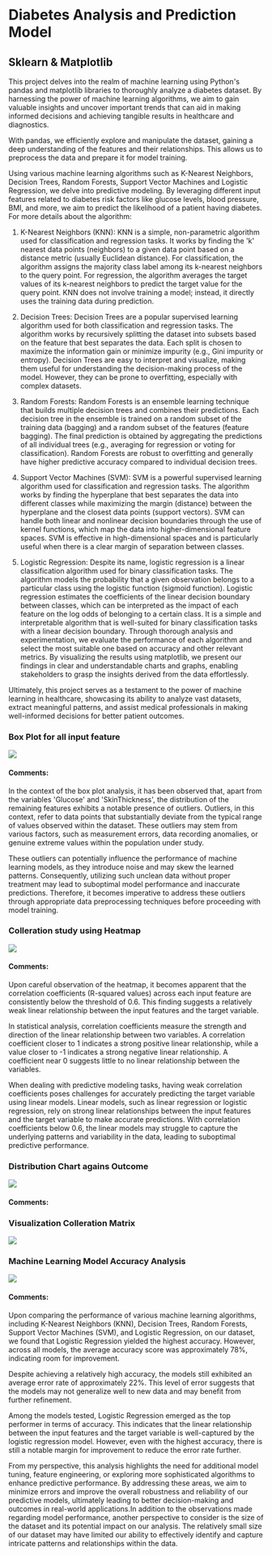 # Diabetes Analysis and Prediction Model

## Sklearn & Matplotlib

This project delves into the realm of machine learning using Python's pandas and matplotlib libraries to thoroughly analyze a diabetes dataset. By harnessing the power of machine learning algorithms, we aim to gain valuable insights and uncover important trends that can aid in making informed decisions and achieving tangible results in healthcare and diagnostics.

With pandas, we efficiently explore and manipulate the dataset, gaining a deep understanding of the features and their relationships. This allows us to preprocess the data and prepare it for model training.

Using various machine learning algorithms such as K-Nearest Neighbors, Decision Trees, Random Forests, Support Vector Machines and Logistic Regression, we delve into predictive modeling. By leveraging different input features related to diabetes risk factors like glucose levels, blood pressure, BMI, and more, we aim to predict the likelihood of a patient having diabetes.
For more details about the algorithm:

1) K-Nearest Neighbors (KNN):
KNN is a simple, non-parametric algorithm used for classification and regression tasks.
It works by finding the 'k' nearest data points (neighbors) to a given data point based on a distance metric (usually Euclidean distance).
For classification, the algorithm assigns the majority class label among its k-nearest neighbors to the query point.
For regression, the algorithm averages the target values of its k-nearest neighbors to predict the target value for the query point.
KNN does not involve training a model; instead, it directly uses the training data during prediction.

2) Decision Trees:
Decision Trees are a popular supervised learning algorithm used for both classification and regression tasks.
The algorithm works by recursively splitting the dataset into subsets based on the feature that best separates the data.
Each split is chosen to maximize the information gain or minimize impurity (e.g., Gini impurity or entropy).
Decision Trees are easy to interpret and visualize, making them useful for understanding the decision-making process of the model.
However, they can be prone to overfitting, especially with complex datasets.

3) Random Forests:
Random Forests is an ensemble learning technique that builds multiple decision trees and combines their predictions.
Each decision tree in the ensemble is trained on a random subset of the training data (bagging) and a random subset of the features (feature bagging).
The final prediction is obtained by aggregating the predictions of all individual trees (e.g., averaging for regression or voting for classification).
Random Forests are robust to overfitting and generally have higher predictive accuracy compared to individual decision trees.

4) Support Vector Machines (SVM):
SVM is a powerful supervised learning algorithm used for classification and regression tasks.
The algorithm works by finding the hyperplane that best separates the data into different classes while maximizing the margin (distance) between the hyperplane and the closest data points (support vectors).
SVM can handle both linear and nonlinear decision boundaries through the use of kernel functions, which map the data into higher-dimensional feature spaces.
SVM is effective in high-dimensional spaces and is particularly useful when there is a clear margin of separation between classes.

5) Logistic Regression:
Despite its name, logistic regression is a linear classification algorithm used for binary classification tasks.
The algorithm models the probability that a given observation belongs to a particular class using the logistic function (sigmoid function).
Logistic regression estimates the coefficients of the linear decision boundary between classes, which can be interpreted as the impact of each feature on the log odds of belonging to a certain class.
It is a simple and interpretable algorithm that is well-suited for binary classification tasks with a linear decision boundary.
Through thorough analysis and experimentation, we evaluate the performance of each algorithm and select the most suitable one based on accuracy and other relevant metrics. By visualizing the results using matplotlib, we present our findings in clear and understandable charts and graphs, enabling stakeholders to grasp the insights derived from the data effortlessly.

Ultimately, this project serves as a testament to the power of machine learning in healthcare, showcasing its ability to analyze vast datasets, extract meaningful patterns, and assist medical professionals in making well-informed decisions for better patient outcomes.

### Box Plot for all input feature
<img src="https://github.com/Roey0204/Diabetes-Analysis-and-Prediction-Model/blob/main/Result/boxplot.png">

#### Comments: 
In the context of the box plot analysis, it has been observed that, apart from the variables 'Glucose' and 'SkinThickness', the distribution of the remaining features exhibits a notable presence of outliers. Outliers, in this context, refer to data points that substantially deviate from the typical range of values observed within the dataset. These outliers may stem from various factors, such as measurement errors, data recording anomalies, or genuine extreme values within the population under study.

These outliers can potentially influence the performance of machine learning models, as they introduce noise and may skew the learned patterns. Consequently, utilizing such unclean data without proper treatment may lead to suboptimal model performance and inaccurate predictions. Therefore, it becomes imperative to address these outliers through appropriate data preprocessing techniques before proceeding with model training.

### Colleration study using Heatmap
<img src="https://github.com/Roey0204/Diabetes-Analysis-and-Prediction-Model/blob/main/Result/heatmap.png">

#### Comments: 
Upon careful observation of the heatmap, it becomes apparent that the correlation coefficients (R-squared values) across each input feature are consistently below the threshold of 0.6. This finding suggests a relatively weak linear relationship between the input features and the target variable.

In statistical analysis, correlation coefficients measure the strength and direction of the linear relationship between two variables. A correlation coefficient closer to 1 indicates a strong positive linear relationship, while a value closer to -1 indicates a strong negative linear relationship. A coefficient near 0 suggests little to no linear relationship between the variables.

When dealing with predictive modeling tasks, having weak correlation coefficients poses challenges for accurately predicting the target variable using linear models. Linear models, such as linear regression or logistic regression, rely on strong linear relationships between the input features and the target variable to make accurate predictions. With correlation coefficients below 0.6, the linear models may struggle to capture the underlying patterns and variability in the data, leading to suboptimal predictive performance.

### Distribution Chart agains Outcome
<img src="https://github.com/Roey0204/Diabetes-Analysis-and-Prediction-Model/blob/main/Result/distribution.png">

#### Comments: 

### Visualization Colleration Matrix
<img src="https://github.com/Roey0204/Diabetes-Analysis-and-Prediction-Model/blob/main/Result/pairplot.png">

### Machine Learning Model Accuracy Analysis
<img src="https://github.com/Roey0204/Diabetes-Analysis-and-Prediction-Model/blob/main/Result/Model%20accuracy%20result.png">

#### Comments: 
Upon comparing the performance of various machine learning algorithms, including K-Nearest Neighbors (KNN), Decision Trees, Random Forests, Support Vector Machines (SVM), and Logistic Regression, on our dataset, we found that Logistic Regression yielded the highest accuracy. However, across all models, the average accuracy score was approximately 78%, indicating room for improvement.

Despite achieving a relatively high accuracy, the models still exhibited an average error rate of approximately 22%. This level of error suggests that the models may not generalize well to new data and may benefit from further refinement.

Among the models tested, Logistic Regression emerged as the top performer in terms of accuracy. This indicates that the linear relationship between the input features and the target variable is well-captured by the logistic regression model. However, even with the highest accuracy, there is still a notable margin for improvement to reduce the error rate further.

From my perspective, this analysis highlights the need for additional model tuning, feature engineering, or exploring more sophisticated algorithms to enhance predictive performance. By addressing these areas, we aim to minimize errors and improve the overall robustness and reliability of our predictive models, ultimately leading to better decision-making and outcomes in real-world applications.In addition to the observations made regarding model performance, another perspective to consider is the size of the dataset and its potential impact on our analysis. The relatively small size of our dataset may have limited our ability to effectively identify and capture intricate patterns and relationships within the data.
